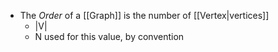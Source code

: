 * The *Order* of a [[Graph]] is the number of [[Vertex|vertices]]
	* |V|
	* N used for this value, by convention
